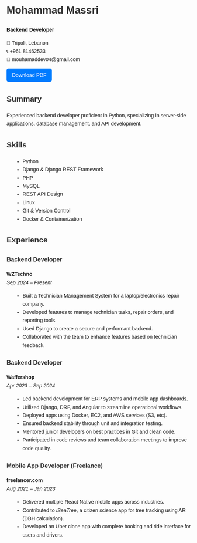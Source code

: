 <head>
  <meta charset="UTF-8">
  <title>Mohammad Massri - Backend Developer</title>
  <style>
    body {
      font-family: Arial, sans-serif;
      line-height: 1.6;
      margin: 40px;
    }
    h1, h2, h3 {
      color: #333;
    }
    .button-container {
      margin-top: 10px;
    }
    .download-btn {
      padding: 10px 15px;
      font-size: 14px;
      color: white;
      background-color: #007BFF;
      border: none;
      border-radius: 5px;
      cursor: pointer;
    }
    ul {
      list-style-type: disc;
      margin-left: 20px;
    }
  </style>
  
<div id="resume">

<h1>Mohammad Massri</h1>
  <p><strong>Backend Developer</strong></p>
  <p>📍 Tripoli, Lebanon<br>
     📞 +961 81462533<br>
     📧 mouhamaddev04@gmail.com</p>

  <div class="button-container">
    <button class="download-btn" onclick="downloadPDF()">Download PDF</button>
  </div>

  <h2>Summary</h2>
  <p>Experienced backend developer proficient in Python, specializing in server-side applications, database management, and API development.</p>

  <h2>Skills</h2>
  <ul>
    <li>Python</li>
    <li>Django & Django REST Framework</li>
    <li>PHP</li>
    <li>MySQL</li>
    <li>REST API Design</li>
    <li>Linux</li>
    <li>Git & Version Control</li>
    <li>Docker & Containerization</li>
  </ul>

  <h2>Experience</h2>

  <h3>Backend Developer</h3>
  <p><strong>WZTechno</strong><br>
  <em>Sep 2024 – Present</em></p>
  <ul>
    <li>Built a Technician Management System for a laptop/electronics repair company.</li>
    <li>Developed features to manage technician tasks, repair orders, and reporting tools.</li>
    <li>Used Django to create a secure and performant backend.</li>
    <li>Collaborated with the team to enhance features based on technician feedback.</li>
  </ul>

  <h3>Backend Developer</h3>
  <p><strong>Waffershop</strong><br>
  <em>Apr 2023 – Sep 2024</em></p>
  <ul>
    <li>Led backend development for ERP systems and mobile app dashboards.</li>
    <li>Utilized Django, DRF, and Angular to streamline operational workflows.</li>
    <li>Deployed apps using Docker, EC2, and AWS services (S3, etc).</li>
    <li>Ensured backend stability through unit and integration testing.</li>
    <li>Mentored junior developers on best practices in Git and clean code.</li>
    <li>Participated in code reviews and team collaboration meetings to improve code quality.</li>
  </ul>

  <h3>Mobile App Developer (Freelance)</h3>
  <p><strong>freelancer.com</strong><br>
  <em>Aug 2021 – Jan 2023</em></p>
  <ul>
    <li>Delivered multiple React Native mobile apps across industries.</li>
    <li>Contributed to <em>iSeaTree</em>, a citizen science app for tree tracking using AR (DBH calculation).</li>
    <li>Developed an Uber clone app with complete booking and ride interface for users and drivers.</li>
  </ul>

</div>

<script src="https://cdnjs.cloudflare.com/ajax/libs/html2pdf.js/0.10.1/html2pdf.bundle.min.js"></script>
<script>
  function downloadPDF() {
    const resume = document.getElementById('resume');
    const button = document.querySelector('button');
    button.style.display = 'none';

    resume.style.fontSize = '11px';
    resume.style.lineHeight = '1.2';
    resume.style.padding = '0.3in';
    resume.style.maxWidth = '800px';
    resume.style.margin = 'auto';

    const opt = {
      margin:       0,
      filename:     'Mohammad_Massri_Resume.pdf',
      image:        { type: 'jpeg', quality: 0.99 },
      html2canvas:  { scale: 4, useCORS: true },
      jsPDF:        { unit: 'in', format: 'a4', orientation: 'portrait' }
    };

    html2pdf().set(opt).from(resume).save().then(() => {
      button.style.display = 'inline-block';
    });
  }
</script>
